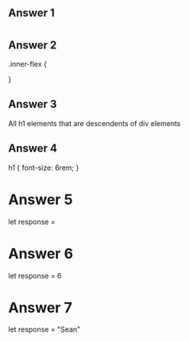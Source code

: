 ## Answer 1
<h1 id=first-field><h1>

## Answer 2
.inner-flex {

}

## Answer 3
All h1 elements that are descendents of div elements

## Answer 4
h1 {
    font-size: 6rem;
}

# Answer 5
let response =

# Answer 6
let response = 6

# Answer 7
let response = "Sean"